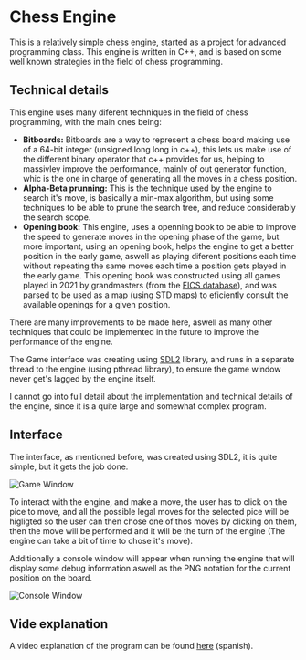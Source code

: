 # Chess Engine

This is a relatively simple chess engine, started as a project for advanced programming class. This engine is written in C++, and is based on some well known strategies in the field of chess programming.

## Technical details

This engine uses many diferent techniques in the field of chess programming, with the main ones being:

- **Bitboards:** Bitboards are a way to represent a chess board making use of a 64-bit integer (unsigned long long in c++), this lets us make use of the different binary operator that c++ provides for us, helping to massivley improve the performance, mainly of out generator function, whic is the one in charge of generating all the moves in a chess position.
- **Alpha-Beta prunning:** This is the technique used by the engine to search it's move, is basically a min-max algorithm, but using some techniques to be able to prune the search tree, and reduce considerably the search scope.
- **Opening book:** This engine, uses a openning book to be able to improve the speed to generate moves in the opening phase of the game, but more important, using an opening book, helps the engine to get a better position in the early game, aswell as playing diferent positions each time without repeating the same moves each time a position gets played in the early game. This opening book was constructed using all games played in 2021 by grandmasters (from the [FICS database](https://www.ficsgames.org)), and was parsed to be used as a map (using STD maps) to eficiently consult the available openings for a given position.

There are many improvements to be made here, aswell as many other techniques that could be implemented in the future to improve the performance of the engine.

The Game interface was creating using [SDL2](https://www.libsdl.org) library, and runs in a separate thread to the engine (using pthread library), to ensure the game window never get's lagged by the engine itself.

I cannot go into full detail about the implementation and technical details of the engine, since it is a quite large and somewhat complex program.

## Interface
The interface, as mentioned before, was created using SDL2, it is quite simple, but it gets the job done.

![Game Window]([img]https://i.imgur.com/rHuYJ4r.gif)

To interact with the engine, and make a move, the user has to click on the pice to move, and all the possible legal moves for the selected pice will be higligted so the user can then chose one of thos moves by clicking on them, then the move will be performed and it will be the turn of the engine (The engine can take a bit of time to chose it's move).

Additionally a console window will appear when running the engine that will display some debug information aswell as the PNG notation for the current position on the board.

![Console Window](https://imgur.com/a/bkx3OLE)

## Vide explanation
A video explanation of the program can be found [here](link.to.video) (spanish).
